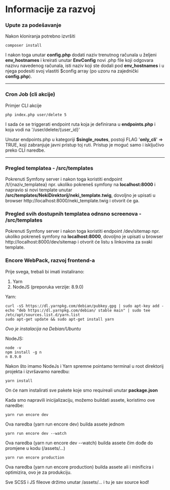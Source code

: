 # Informacije za razvoj

### Upute za podešavanje

Nakon kloniranja potrebno izvršiti

```
composer install
```

I nakon toga unutar **config.php** dodati naziv trenutnog računala u željeni **env_hostnames** i kreirati unutar **EnvConfig** novi .php file koji odgovara nazivu navedenog računala, isti naziv koji ste dodali pod **env_hostnames** i u njega podesiti svoj vlastiti $config array (po uzoru na zajednički **config.php**).

-----


### Cron Job (cli akcije)

Primjer CLI akcije

```
php index.php user/delete 5
```

I sada će se triggerati endpoint ruta koja je definirana u **endpoints.php** i koja vodi na '/user/delete/{user_id}'

Unutar endpoints.php u kategoriji **$single_routes**, postoji FLAG '**only_cli**' => TRUE, koji zabranjuje javni pristup toj ruti. Pristup je moguć samo i isključivo preko CLI naredbe.

-----

### Pregled templatea - /src/templates

Pokrenuti Symfony server i nakon toga koristiti endpoint /t/{naziv_templatea}
npr. ukoliko pokreneš symfony na **localhost:8000** i napravio si novi template unutar
**/src/templates/NekiDirektorij/neki_template.twig**, dovoljno je upisati u browser http://localhost:8000/neki_template.twig i otvorit će ga.

### Pregled svih dostupnih templatea odnsno screenova - /src/templates

Pokrenuti Symfony server i nakon toga koristiti endpoint /dev/sitemap
npr. ukoliko pokreneš symfony na **localhost:8000**, dovoljno je upisati u browser http://localhost:8000/dev/sitemap i otvorit će listu s linkovima za svaki template.

### Encore WebPack, razvoj frontend-a

Prije svega, trebali bi imati instalirano:

1. Yarn
2. NodeJS (preporuka verzije: 8.9.0)

Yarn:

```
curl -sS https://dl.yarnpkg.com/debian/pubkey.gpg | sudo apt-key add -
echo "deb https://dl.yarnpkg.com/debian/ stable main" | sudo tee /etc/apt/sources.list.d/yarn.list
sudo apt-get update && sudo apt-get install yarn
```
*Ovo je instalacija na Debian/Ubuntu*

NodeJS:

```
node -v
npm install -g n
n 8.9.0
```

Nakon što imamo NodeJs i Yarn spremne pointamo terminal u root direktorij projekta i izvršavamo naredbu:

`yarn install`

On će nam instalirati sve pakete koje smo requireali unutar **package.json**

Kada smo napravili inicijalizaciju, možemo buildati assete, koristimo ove naredbe:


```
yarn run encore dev
```
Ova naredba (yarn run encore dev) builda assete jednom


```
yarn run encore dev --watch
```
Ova naredba (yarn run encore dev --watch) builda assete čim dođe do promjene u kodu (/assets/...)


```
yarn run encore production
```
Ova naredba (yarn run encore production) builda assete ali i minificira i optimizira, ovo je za produkciju.


Sve SCSS i JS fileove držimo unutar /assets/... i tu je sav source kod!